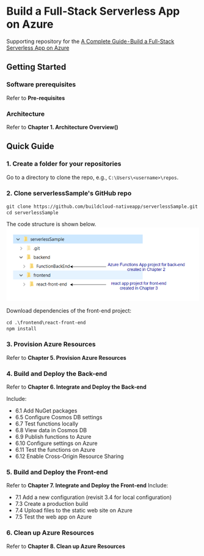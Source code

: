 # Build a Full-Stack Serverless App on Azure

Supporting repository for the [A Complete Guide - Build a Full-Stack Serverless App on Azure](https://medium.com/@peiqiangw/a-complete-guide-build-a-full-stack-serverless-app-on-azure-56e75b1b533b)

## Getting Started

### Software prerequisites

Refer to **Pre-requisites**

### Architecture

Refer to **Chapter 1. Architecture Overview()**

## Quick Guide

### 1. Create a folder for your repositories 

Go to a directory to clone the repo, e.g., ```C:\Users\<username>\repos```.

### 2. Clone serverlessSample's GitHub repo 

```
git clone https://github.com/buildcloud-nativeapp/serverlessSample.git
cd serverlessSample
```

The code structure is shown below.
![code structure](/imgs/code-structure.png)

Download dependencies of the front-end project:
```
cd .\frontend\react-front-end
npm install
```

### 3. Provision Azure Resources

Refer to **Chapter 5. Provision Azure Resources**

### 4. Build and Deploy the Back-end
Refer to **Chapter 6. Integrate and Deploy the Back-end**

Include:
- 6.1 Add NuGet packages
- 6.5 Configure Cosmos DB settings
- 6.7 Test  functions locally
- 6.8 View data in Cosmos DB
- 6.9 Publish functions to Azure
- 6.10 Configure settings on Azure
- 6.11 Test the functions on Azure
- 6.12 Enable Cross-Origin Resource Sharing

### 5. Build and Deploy the Front-end
Refer to **Chapter 7. Integrate and Deploy the Front-end**
Include:
- 7.1 Add a new configuration (revisit 3.4 for local configuration)
- 7.3 Create a production build
- 7.4 Upload files to the static web site on Azure
- 7.5 Test the web app on Azure

### 6. Clean up Azure Resources
Refer to **Chapter 8. Clean up Azure Resources**
